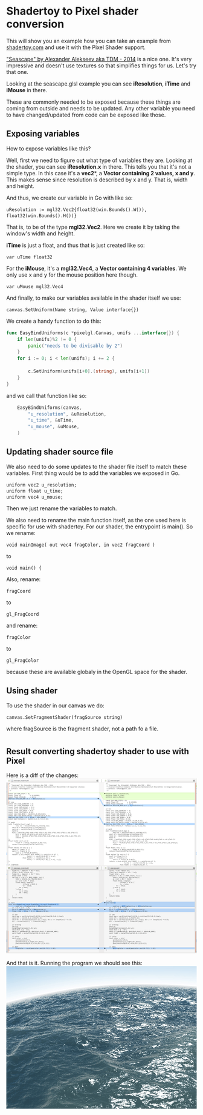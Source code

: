 # Shadertoy to Pixel shader conversion

This will show you an example how you can take an example from [shadertoy.com](shadertoy.com) and use it with the Pixel Shader support.

["Seascape" by Alexander Alekseev aka TDM - 2014](https://www.shadertoy.com/view/Ms2SD1) is a nice one. It's very impressive and doesn't use textures so that simplifies things for us. Let's try that one.

Looking at the seascape.glsl example you can see **iResolution**, **iTime** and **iMouse** in there.

These are commonly needed to be exposed because these things are coming from outside and needs to be updated. Any other variable you need to have changed/updated from code can be exposed like those.

## Exposing variables

How to expose variables like this?

Well, first we need to figure out what type of variables they are. Looking at the shader, you can see **iResolution.x** in there. This tells you that it's not a simple type. In this case it's a **vec2***, a **Vector containing 2 values, x and y**. This makes sense since resolution is described by x and y. That is, width and height.

And thus, we create our variable in Go with like so:
```
uResolution := mgl32.Vec2{float32(win.Bounds().W()), float32(win.Bounds().H())}
```
That is, to be of the type **mgl32.Vec2**. Here we create it by taking the window's width and height.

**iTime** is just a float, and thus that is just created like so:
```
var uTime float32
```

For the **iMouse**, it's a **mgl32.Vec4**, a **Vector containing 4 variables**. We only use x and y for the mouse position here though.
```
var uMouse mgl32.Vec4
```

And finally, to make our variables available in the shader itself we use:
```
canvas.SetUniform(Name string, Value interface{})
```

We create a handy function to do this:

``` go
func EasyBindUniforms(c *pixelgl.Canvas, unifs ...interface{}) {
	if len(unifs)%2 != 0 {
		panic("needs to be divisable by 2")
	}
	for i := 0; i < len(unifs); i += 2 {

		c.SetUniform(unifs[i+0].(string), unifs[i+1])
	}
}
```
and we call that function like so:

``` go
	EasyBindUniforms(canvas,
		"u_resolution", &uResolution,
		"u_time", &uTime,
		"u_mouse", &uMouse,
	)
```

## Updating shader source file

We also need to do some updates to the shader file itself to match these variables. First thing would be to add the variables we exposed in Go.

```
uniform vec2 u_resolution;
uniform float u_time;
uniform vec4 u_mouse;
```
Then we just rename the variables to match.

We also need to rename the main function itself, as the one used here is specific for use with shadertoy. For our shader, the entrypoint is main(). So we rename:
```
void mainImage( out vec4 fragColor, in vec2 fragCoord )
```
to
```
void main() {
```


Also, rename:
```
fragCoord
```
to
```
gl_FragCoord
```

and rename:
```
fragColor
```
to
```
gl_FragColor
```
because these are available globaly in the OpenGL space for the shader.


## Using shader
To use the shader in our canvas we do:
```
canvas.SetFragmentShader(fragSource string)
```
where fragSource is the fragment shader, not a path fo a file.

#

## Result converting shadertoy shader to use with Pixel

Here is a diff of the changes:
![seascape animation](shader_diffs.png "Seascape animation")


And that is it. Running the program we should see this:
![seascape animation](seascape.gif "Seascape animation")
